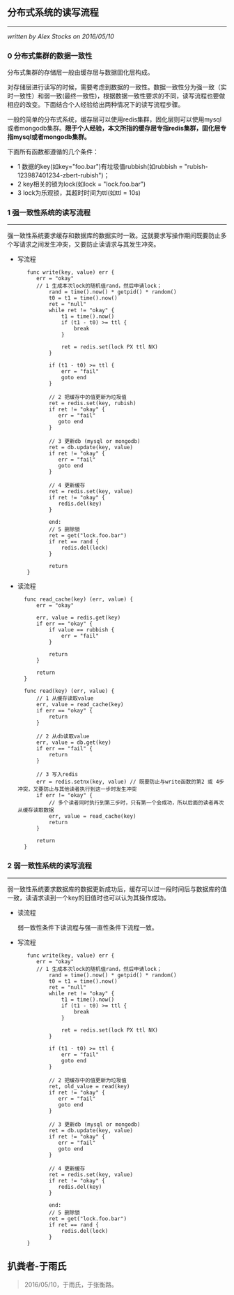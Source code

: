 ## 分布式系统的读写流程 ##
---
*written by Alex Stocks on 2016/05/10*

### 0 分布式集群的数据一致性 ###


分布式集群的存储层一般由缓存层与数据固化层构成。

对存储层进行读写的时候，需要考虑到数据的一致性。数据一致性分为强一致（实时一致性）和弱一致(最终一致性)，根据数据一致性要求的不同，读写流程也要做相应的改变。下面结合个人经验给出两种情况下的读写流程步骤。

一般的简单的分布式系统，缓存层可以使用redis集群，固化层则可以使用mysql或者mongodb集群。**限于个人经验，本文所指的缓存层专指redis集群，固化层专指mysql或者mongodb集群。**


下面所有函数都遵循的几个条件：

   - 1 数据的key(如key="foo.bar")有垃圾值rubbish(如rubbish = "rubish-123987401234-zbert-rubish")；
   - 2 key相关的锁为lock(如lock = "lock.foo.bar")
   - 3 lock为乐观锁，其超时时间为ttl(如ttl = 10s)


### 1 强一致性系统的读写流程 ###
---

强一致性系统要求缓存和数据库的数据实时一致。这就要求写操作期间既要防止多个写请求之间发生冲突，又要防止读请求与其发生冲突。

- 写流程

		 func write(key, value) err {
		  	err = "okay"
		  	// 1 生成本次lock的随机值rand，然后申请lock；
		 		rand = time().now() * getpid() * random()
		 		t0 = t1 = time().now()
		 		ret = "null"
		 		while ret != "okay" {
		 		    t1 = time().now()
		 		    if (t1 - t0) >= ttl {
		 		        break
		 		    }

		 		    ret = redis.set(lock PX ttl NX)
		 		}

		 		if (t1 - t0) >= ttl {
		 		    err = "fail"
		 		    goto end
		 		}

		 		// 2 把缓存中的值更新为垃圾值
		 		ret = redis.set(key, rubish)
		 		if ret != "okay" {
		 		   err = "fail"
		 		   goto end
		 		}

		 		// 3 更新db (mysql or mongodb)
		 		ret = db.update(key, value)
		 		if ret != "okay" {
		 		   err = "fail"
		 		   goto end
		 		}

		 		// 4 更新缓存
		 		ret = redis.set(key, value)
		 		if ret != "okay" {
		 		   redis.del(key)
		 		}

		 		end:
		 		// 5 删除锁
		 		ret = get("lock.foo.bar")
		 		if ret == rand {
		 		    redis.del(lock)
		 		}

				return
		 }


- 读流程

		func read_cache(key) (err, value) {
	 	 	err = "okay"

	 	 	err, value = redis.get(key)
     	 	if err == "okay" {
     	 		if value == rubbish {
	 	 			err = "fail"
	 	 		}

	 	 		return
	 	 	}

			return
		}

		func read(key) (err, value) {
     	 	// 1 从缓存读取value
	 	 	err, value = read_cache(key)
     	 	if err == "okay" {
	 	 		return
	 	 	}

     	 	// 2 从db读取value
	 	 	err, value = db.get(key)
     	 	if err == "fail" {
	 	 		return
	 	 	}

	 	 	// 3 写入redis
	 	 	err = redis.setnx(key, value) // 既要防止与write函数的第2 或 4步冲突，又要防止与其他读者执行到这一步时发生冲突
			if err != "okay" {
				// 多个读者同时执行到第三步时，只有第一个会成功，所以后面的读者再次从缓存读取数据
				err, value = read_cache(key)
				return
			}

			return
     	}

### 2 弱一致性系统的读写流程 ###
---

弱一致性系统要求数据库的数据更新成功后，缓存可以过一段时间后与数据库的值一致，读请求读到一个key的旧值时也可以认为其操作成功。

- 读流程

	弱一致性条件下读流程与强一直性条件下流程一致。

- 写流程

		 func write(key, value) err {
		  	err = "okay"
		  	// 1 生成本次lock的随机值rand，然后申请lock；
		 		rand = time().now() * getpid() * random()
		 		t0 = t1 = time().now()
		 		ret = "null"
		 		while ret != "okay" {
		 		    t1 = time().now()
		 		    if (t1 - t0) >= ttl {
		 		        break
		 		    }

		 		    ret = redis.set(lock PX ttl NX)
		 		}

		 		if (t1 - t0) >= ttl {
		 		    err = "fail"
		 		    goto end
		 		}

		 		// 2 把缓存中的值更新为垃圾值
		 		ret, old_value = read(key)
		 		if ret != "okay" {
		 		   err = "fail"
		 		   goto end
		 		}

		 		// 3 更新db (mysql or mongodb)
		 		ret = db.update(key, value)
		 		if ret != "okay" {
		 		   err = "fail"
		 		   goto end
		 		}

		 		// 4 更新缓存
		 		ret = redis.set(key, value)
		 		if ret != "okay" {
		 		   redis.del(key)
		 		}

		 		end:
		 		// 5 删除锁
		 		ret = get("lock.foo.bar")
		 		if ret == rand {
		 		    redis.del(lock)
		 		}
		 }


## 扒粪者-于雨氏 ##

> 2016/05/10，于雨氏，于张衡路。

